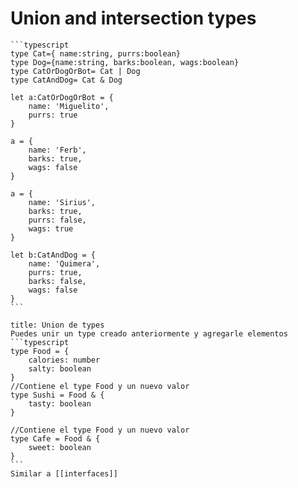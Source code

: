 <i class="time"></i>
<div class="head"><h1>Union and intersection types</h1></div>

````ad-abstract
```typescript
type Cat={ name:string, purrs:boolean}
type Dog={name:string, barks:boolean, wags:boolean}
type CatOrDogOrBot= Cat | Dog
type CatAndDog= Cat & Dog

let a:CatOrDogOrBot = {
	name: 'Miguelito',
	purrs: true
}

a = {
	name: 'Ferb',
	barks: true,
	wags: false
}

a = {
	name: 'Sirius',
	barks: true,
	purrs: false,
	wags: true
}

let b:CatAndDog = {
	name: 'Quimera',
	purrs: true,
	barks: false,
	wags: false
}
```
````
`````ad-info
title: Union de types
Puedes unir un type creado anteriormente y agregarle elementos
```typescript
type Food = {
	calories: number
	salty: boolean
}
//Contiene el type Food y un nuevo valor
type Sushi = Food & {
	tasty: boolean
}

//Contiene el type Food y un nuevo valor
type Cafe = Food & {
	sweet: boolean
}
```
Similar a [[interfaces]]
`````
